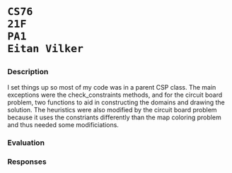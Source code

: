 <h1>

    CS76
    21F
    PA1
    Eitan Vilker

</h1>

### Description
I set things up so most of my code was in a parent CSP class. The main exceptions were the check_constraints methods, and for the circuit board problem, two functions to aid in constructing the domains and drawing the solution. The heuristics were also modified by the circuit board problem because it uses the constriants differently than the map coloring problem and thus needed some modificiations.


### Evaluation



### Responses

